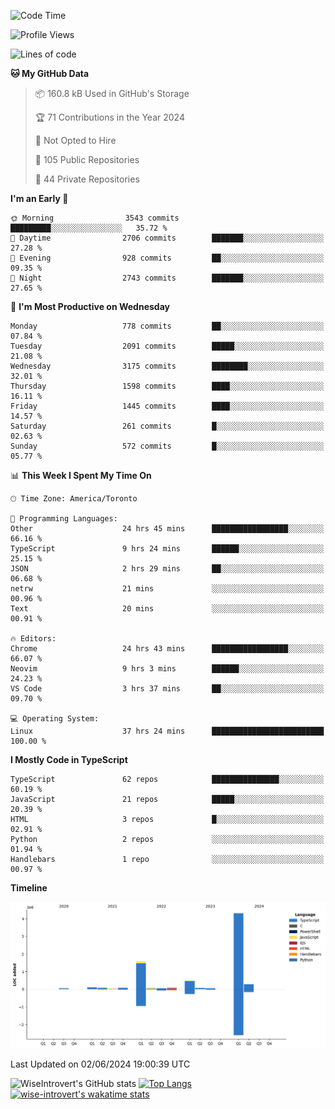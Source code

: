 <!--START_SECTION:waka-->
![Code Time](http://img.shields.io/badge/Code%20Time-1%2C656%20hrs%2039%20mins-blue)

![Profile Views](http://img.shields.io/badge/Profile%20Views-1-blue)

![Lines of code](https://img.shields.io/badge/From%20Hello%20World%20I%27ve%20Written-7.4%20million%20lines%20of%20code-blue)

**🐱 My GitHub Data** 

> 📦 160.8 kB Used in GitHub's Storage 
 > 
> 🏆 71 Contributions in the Year 2024
 > 
> 🚫 Not Opted to Hire
 > 
> 📜 105 Public Repositories 
 > 
> 🔑 44 Private Repositories 
 > 
**I'm an Early 🐤** 

```text
🌞 Morning                3543 commits        █████████░░░░░░░░░░░░░░░░   35.72 % 
🌆 Daytime                2706 commits        ███████░░░░░░░░░░░░░░░░░░   27.28 % 
🌃 Evening                928 commits         ██░░░░░░░░░░░░░░░░░░░░░░░   09.35 % 
🌙 Night                  2743 commits        ███████░░░░░░░░░░░░░░░░░░   27.65 % 
```
📅 **I'm Most Productive on Wednesday** 

```text
Monday                   778 commits         ██░░░░░░░░░░░░░░░░░░░░░░░   07.84 % 
Tuesday                  2091 commits        █████░░░░░░░░░░░░░░░░░░░░   21.08 % 
Wednesday                3175 commits        ████████░░░░░░░░░░░░░░░░░   32.01 % 
Thursday                 1598 commits        ████░░░░░░░░░░░░░░░░░░░░░   16.11 % 
Friday                   1445 commits        ████░░░░░░░░░░░░░░░░░░░░░   14.57 % 
Saturday                 261 commits         █░░░░░░░░░░░░░░░░░░░░░░░░   02.63 % 
Sunday                   572 commits         █░░░░░░░░░░░░░░░░░░░░░░░░   05.77 % 
```


📊 **This Week I Spent My Time On** 

```text
🕑︎ Time Zone: America/Toronto

💬 Programming Languages: 
Other                    24 hrs 45 mins      █████████████████░░░░░░░░   66.16 % 
TypeScript               9 hrs 24 mins       ██████░░░░░░░░░░░░░░░░░░░   25.15 % 
JSON                     2 hrs 29 mins       ██░░░░░░░░░░░░░░░░░░░░░░░   06.68 % 
netrw                    21 mins             ░░░░░░░░░░░░░░░░░░░░░░░░░   00.96 % 
Text                     20 mins             ░░░░░░░░░░░░░░░░░░░░░░░░░   00.91 % 

🔥 Editors: 
Chrome                   24 hrs 43 mins      █████████████████░░░░░░░░   66.07 % 
Neovim                   9 hrs 3 mins        ██████░░░░░░░░░░░░░░░░░░░   24.23 % 
VS Code                  3 hrs 37 mins       ██░░░░░░░░░░░░░░░░░░░░░░░   09.70 % 

💻 Operating System: 
Linux                    37 hrs 24 mins      █████████████████████████   100.00 % 
```

**I Mostly Code in TypeScript** 

```text
TypeScript               62 repos            ███████████████░░░░░░░░░░   60.19 % 
JavaScript               21 repos            █████░░░░░░░░░░░░░░░░░░░░   20.39 % 
HTML                     3 repos             █░░░░░░░░░░░░░░░░░░░░░░░░   02.91 % 
Python                   2 repos             ░░░░░░░░░░░░░░░░░░░░░░░░░   01.94 % 
Handlebars               1 repo              ░░░░░░░░░░░░░░░░░░░░░░░░░   00.97 % 
```



**Timeline**

![Lines of Code chart](https://raw.githubusercontent.com/wise-introvert/wise-introvert/master/assets/bar_graph.png)


 Last Updated on 02/06/2024 19:00:39 UTC
<!--END_SECTION:waka-->

![WiseIntrovert's GitHub stats](https://github-readme-stats.vercel.app/api?username=wise-introvert&count_private=true&show_icons=true)
[![Top Langs](https://github-readme-stats.vercel.app/api/top-langs/?username=wise-introvert&langs_count=10)](https://github.com/anuraghazra/github-readme-stats)
[![wise-introvert's wakatime stats](https://github-readme-stats.vercel.app/api/wakatime?username=wiseintrovert)](https://github.com/anuraghazra/github-readme-stats)
